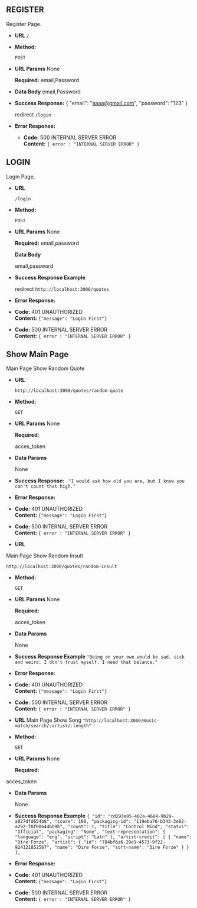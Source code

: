 ##  **REGISTER**
Register Page.
- **URL**
  `/`

- **Method:**

  `POST`

- **URL Params**
  None

  **Required:**
  email,Password

- **Data Body**
  email,Password

- **Success Response:**
{
    "email": "aaaa@gmail.com",
    "password": "123"
}

  redirect `/login`


- **Error Response:**

  - **Code:** 500 INTERNAL SERVER ERROR <br />
    **Content:** `{ error : "INTERNAL SERVER ERROR" }`

## **LOGIN**
Login Page.

- **URL**

  `/login`

- **Method:**

  `POST`

- **URL Params**
None

  **Required:**
  email,password

  **Data Body**

  email,password
- **Success Response Example**

  redirect `http://localhost:3000/quotes`

- **Error Response:**

- **Code:** 401 UNAUTHORIZED <br />
    **Content:** `{"message": "Login First"}`

- **Code:** 500 INTERNAL SERVER ERROR <br />
    **Content:** `{ error : "INTERNAL SERVER ERROR" }`

## **Show Main Page**
  Main Page Show Random Quote
- **URL**

  `http://localhost:3000/quotes/random-quote`

- **Method:**

  `GET`

- **URL Params**
  None

  **Required:**

  acces_token

- **Data Params**

  None

- **Success Response:**
    ` "I would ask how old you are, but I know you can't count that high."`
- **Error Response:**
 - **Code:** 401 UNAUTHORIZED <br />
    **Content:** `{"message": "Login First"}`

  - **Code:** 500 INTERNAL SERVER ERROR <br />
    **Content:** `{ error : "INTERNAL SERVER ERROR" }`
  
- **URL**

Main Page Show Random Insult

  `http://localhost:3000/quotes/random-insult`

- **Method:**

  `GET`

- **URL Params**
  None

  **Required:**

  acces_token

- **Data Params**

  None

- **Success Response Example**
    `"Being on your own would be sad, sick and weird. I don't trust myself. I need that balance."`
  
- **Error Response:**
 - **Code:** 401 UNAUTHORIZED <br />
    **Content:** `{"message": "Login First"}`

  - **Code:** 500 INTERNAL SERVER ERROR <br />
    **Content:** `{ error : "INTERNAL SERVER ERROR" }`



- **URL**
Main Page Show Song
  `"http://localhost:3000/music-match/search/:artist/:length"`

- **Method:**

  `GET`

- **URL Params**
  None

  **Required:**

 acces_token

- **Data Params**

  None

- **Success Response Example**
    `{
      "id": "cd293e05-402a-4684-9b29-a027dfd654b8",
      "score": 100,
      "packaging-id": "119eba76-b343-3e02-a292-f0f00644bb9b",
      "count": 1,
      "title": "Control Mind",
      "status": "Official",
      "packaging": "None",
      "text-representation": {
        "language": "eng",
        "script": "Latn"
      },
      "artist-credit": [
        {
          "name": "Dire Forze",
          "artist": {
            "id": "784bf6a6-29e9-4573-9f22-924121852567",
            "name": "Dire Forze",
            "sort-name": "Dire Forze"
          }
        }
      ],
      `
  
- **Error Response:**
 - **Code:** 401 UNAUTHORIZED <br />
    **Content:** `{"message": "Login First"}`

  - **Code:** 500 INTERNAL SERVER ERROR <br />
    **Content:** `{ error : "INTERNAL SERVER ERROR" }`
